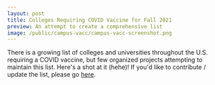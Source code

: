 ```yaml
---
layout: post
title: Colleges Requiring COVID Vaccine for Fall 2021
preview: An attempt to create a comprehensive list
image: /public/campus-vacc/campus-vacc-screenshot.png
---
```


<link rel="stylesheet" href="https://unpkg.com/leaflet@1.4.0/dist/leaflet.css" integrity="sha512-puBpdR0798OZvTTbP4A8Ix/l+A4dHDD0DGqYW6RQ+9jxkRFclaxxQb/SJAWZfWAkuyeQUytO7+7N4QKrDh+drA==" crossorigin=""/>
<link rel="stylesheet" href="https://unpkg.com/leaflet.markercluster@1.4.1/dist/MarkerCluster.css" />
<link rel="stylesheet" href="https://unpkg.com/leaflet.markercluster@1.4.1/dist/MarkerCluster.Default.css" />
<link rel="stylesheet" href="https://cdn.jsdelivr.net/gh/samc1213/college-vacc@main/css/campus-vacc.css" />
<script src="https://unpkg.com/leaflet@1.4.0/dist/leaflet.js" integrity="sha512-QVftwZFqvtRNi0ZyCtsznlKSWOStnDORoefr1enyq5mVL4tmKB3S/EnC3rRJcxCPavG10IcrVGSmPh6Qw5lwrg==" crossorigin=""></script>
<script src="https://unpkg.com/leaflet.markercluster@1.4.1/dist/leaflet.markercluster.js"></script>

There is a growing list of colleges and universities throughout the U.S. requiring a COVID vaccine, but few
organized projects attempting to maintain this list. Here's a shot at it (hehe)! If you'd like to contribute / update
the list, please go [here](https://github.com/samc1213/college-vacc).

<div>
	<div id="map" style="height:500px;"></div>
    <table id="table" style="margin-top:15px;"></table>
	<script type="text/javascript" src="https://cdn.jsdelivr.net/gh/samc1213/college-vacc@08d25af3ff5ad1af4ec8a50267bc8d564d0e0b34/js/campus-vacc-main.js"></script>
</div>
